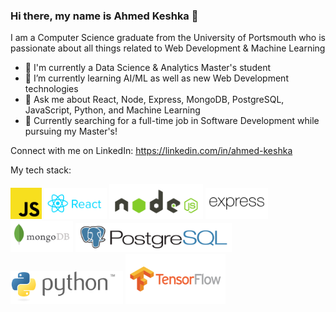 ### Hi there, my name is Ahmed Keshka 👋

I am a Computer Science graduate from the University of Portsmouth who is passionate about all things related to Web Development & Machine Learning

- 🔭 I'm currently a Data Science & Analytics Master's student
- 🌱 I’m currently learning AI/ML as well as new Web Development technologies
- 💬 Ask me about React, Node, Express, MongoDB, PostgreSQL, JavaScript, Python, and Machine Learning
- 💼 Currently searching for a full-time job in Software Development while pursuing my Master's!

Connect with me on LinkedIn: https://linkedin.com/in/ahmed-keshka

My tech stack:

<img src="./images/Unofficial_JavaScript_logo_2.svg" width="50px" /> <img src="./images/reactjs-ar21.svg" width="100px" /> <img src="./images/nodejs-horizontal.svg" width="150px" /> <img src="./images/expressjs-ar21.svg" width="100px" /> <img src="./images/mongodb-ar21.svg" width="100px" /> <img src="./images/postgresql-horizontal.svg" width="250px" /> <img src="./images/python-logo-generic.svg" width="180px" /> <img src="./images/tensorflow-ar21.svg" width="160px" />
